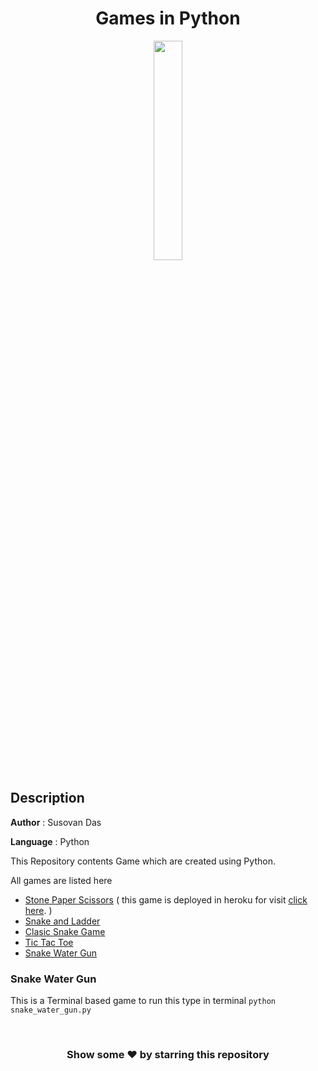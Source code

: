 #
**<H1 align = "center">Games in Python</H1>**
<!-- all project gif combined -->
<div align="center">
    <img height=30% src='Assets/Python_game_main_gif.gif'/>
</div>

## Description

**Author** : Susovan Das

**Language** : Python

This Repository contents Game which are created using Python.

All games are listed here

* [Stone Paper Scissors](https://github.com/SusovanGithub/stone-paper-scissors-game) ( this game is deployed in heroku for visit [click here](https://stone-paper-scissors-game.herokuapp.com/). )
* [Snake and Ladder](Snake_and_Ladder/)
* [Clasic Snake Game](Snake_Game/)
* [Tic Tac Toe](Tic_Tac_Toe/)
* [Snake Water Gun](#snake-water-gun)


### Snake Water Gun
This is a Terminal based game to run this type in terminal `python snake_water_gun.py`

<br>
<h3 align = "center"> Show some ❤️ by starring this repository</h3>


